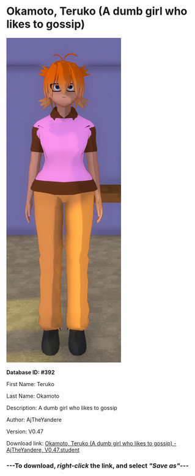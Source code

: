 # Okamoto, Teruko (A dumb girl who likes to gossip)

<img src="https://raw.githubusercontent.com/Arbiter1223/Daigaku-Gurashi-Custom-Students/master/Students/Files/Okamoto%2C%20Teruko%20(A%20dumb%20girl%20who%20likes%20to%20gossip).png" title="Okamoto, Teruko (A dumb girl who likes to gossip) - AjTheYandere, V0.47">

**Database ID: #392**

First Name: Teruko

Last Name: Okamoto

Description: A dumb girl who likes to gossip

Author: AjTheYandere

Version: V0.47

Download link: <a href="https://raw.githubusercontent.com/Arbiter1223/Daigaku-Gurashi-Custom-Students/master/Students/Files/Okamoto%2C%20Teruko%20(A%20dumb%20girl%20who%20likes%20to%20gossip)%20-%20AjTheYandere%2C%20V0.47.student">Okamoto, Teruko (A dumb girl who likes to gossip) - AjTheYandere, V0.47.student</a>

### ---**To download, _right-click_ the link, and select _"Save as"_**---
